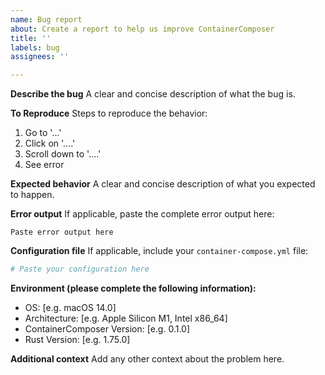 ```yaml
---
name: Bug report
about: Create a report to help us improve ContainerComposer
title: ''
labels: bug
assignees: ''

---
```


**Describe the bug**
A clear and concise description of what the bug is.

**To Reproduce**
Steps to reproduce the behavior:
1. Go to '...'
2. Click on '....'
3. Scroll down to '....'
4. See error

**Expected behavior**
A clear and concise description of what you expected to happen.

**Error output**
If applicable, paste the complete error output here:

```
Paste error output here
```

**Configuration file**
If applicable, include your `container-compose.yml` file:

```yaml
# Paste your configuration here
```

**Environment (please complete the following information):**
 - OS: [e.g. macOS 14.0]
 - Architecture: [e.g. Apple Silicon M1, Intel x86_64]
 - ContainerComposer Version: [e.g. 0.1.0]
 - Rust Version: [e.g. 1.75.0]

**Additional context**
Add any other context about the problem here.